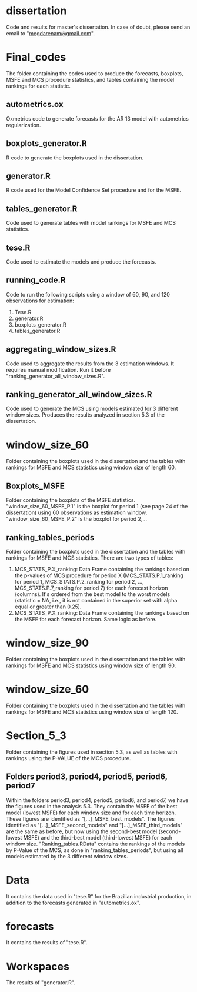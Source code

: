 # dissertation
Code and results for master's dissertation. In case of doubt, please send an email to "megdarenam@gmail.com".

# Final_codes
The folder containing the codes used to produce the forecasts, boxplots, MSFE and MCS procedure statistics, and tables containing the model rankings for each statistic.

## autometrics.ox
Oxmetrics code to generate forecasts for the AR 13 model with autometrics regularization.

## boxplots_generator.R
R code to generate the boxplots used in the dissertation.

## generator.R
R code used for the Model Confidence Set procedure and for the MSFE.

## tables_generator.R
Code used to generate tables with model rankings for MSFE and MCS statistics.

## tese.R
Code used to estimate the models and produce the forecasts.

## running_code.R
Code to run the following scripts using a window of 60, 90, and 120 observations for estimation:
1) Tese.R
2) generator.R
3) boxplots_generator.R
4) tables_generator.R

## aggregating_window_sizes.R
Code used to aggregate the results from the 3 estimation windows. It requires manual modification. Run it before "ranking_generator_all_window_sizes.R".

## ranking_generator_all_window_sizes.R
Code used to generate the MCS using models estimated for 3 different window sizes. Produces the results analyzed in section 5.3 of the dissertation.

# window_size_60
Folder containing the boxplots used in the dissertation and the tables with rankings for MSFE and MCS statistics using window size of length 60.

## Boxplots_MSFE
Folder containing the boxplots of the MSFE statistics. "window_size_60_MSFE_P.1" is the boxplot for period 1 (see page 24 of the dissertation) using 60 observations as estimation window, "window_size_60_MSFE_P.2" is the boxplot for period 2,...

## ranking_tables_periods
Folder containing the boxplots used in the dissertation and the tables with rankings for MSFE and MCS statistics. There are two types of tables:

1) MCS_STATS_P.X_ranking: Data Frame containing the rankings based on the p-values of MCS procedure for period X (MCS_STATS.P.1_ranking for period 1, MCS_STATS.P.2_ranking for period 2, ..., MCS_STATS.P.7_ranking for period 7) for each forecast horizon (columns). It's ordered from the best model to the worst models (statistic = NA, i.e., it is not contained in the superior set with alpha equal or greater than 0.25). 
2) MCS_STATS_P.X_ranking: Data Frame containing the rankings based on the MSFE for each forecast horizon. Same logic as before.

# window_size_90
Folder containing the boxplots used in the dissertation and the tables with rankings for MSFE and MCS statistics using window size of length 90.

# window_size_60
Folder containing the boxplots used in the dissertation and the tables with rankings for MSFE and MCS statistics using window size of length 120.

# Section_5_3
Folder containing the figures used in section 5.3, as well as tables with rankings using the P-VALUE of the MCS procedure.

## Folders period3, period4, period5, period6, period7
Within the folders period3, period4, period5, period6, and period7, we have the figures used in the analysis 5.3. They contain the MSFE of the best model (lowest MSFE) for each window size and for each time horizon. These figures are identified as "[...]_MSFE_best_models". The figures identified as "[...]_MSFE_second_models" and "[...]_MSFE_third_models" are the same as before, but now using the second-best model (second-lowest MSFE) and the third-best model (third-lowest MSFE) for each window size. 
"Ranking_tables.RData" contains the rankings of the models by P-Value of the MCS, as done in "ranking_tables_periods", but using all models estimated by the 3 different window sizes.

# Data
It contains the data used in "tese.R" for the Brazilian industrial production, in addition to the forecasts generated in "autometrics.ox".

# forecasts
It contains the results of "tese.R".

# Workspaces
The results of "generator.R".

